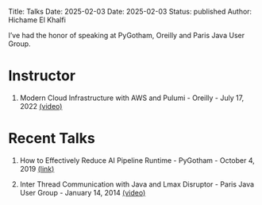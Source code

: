 Title: Talks
Date: 2025-02-03
Date: 2025-02-03
Status: published
Author: Hichame El Khalfi


I’ve had the honor of speaking at PyGotham, Oreilly and Paris Java User Group.


# Instructor
1. Modern Cloud Infrastructure with AWS and Pulumi - Oreilly - July 17, 2022 [(video)](https://www.oreilly.com/live-events/modern-cloud-infrastructure-with-aws-and-pulumi/0636920074622/)

# Recent Talks
1.  How to Effectively Reduce AI Pipeline Runtime - PyGotham -  October 4, 2019 [(link)](https://2019.pygotham.org/talks/how-to-effectively-reduce-ai-pipeline-runtime)

1. Inter Thread Communication with Java and Lmax Disruptor - Paris Java User Group - January 14, 2014 [(video)](https://www.youtube.com/watch?v=IV1HX_9O9YI)


